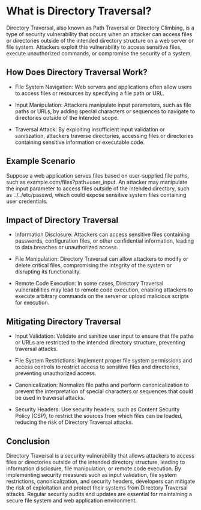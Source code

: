 # What is Directory Traversal?
Directory Traversal, also known as Path Traversal or Directory Climbing, is a type of security vulnerability that occurs when an attacker can access files or directories outside of the intended directory structure on a web server or file system. Attackers exploit this vulnerability to access sensitive files, execute unauthorized commands, or compromise the security of a system.

## How Does Directory Traversal Work?
- File System Navigation: Web servers and applications often allow users to access files or resources by specifying a file path or URL.

- Input Manipulation: Attackers manipulate input parameters, such as file paths or URLs, by adding special characters or sequences to navigate to directories outside of the intended scope.

- Traversal Attack: By exploiting insufficient input validation or sanitization, attackers traverse directories, accessing files or directories containing sensitive information or executable code.

## Example Scenario
Suppose a web application serves files based on user-supplied file paths, such as example.com/files?path=user_input. An attacker may manipulate the input parameter to access files outside of the intended directory, such as ../../etc/passwd, which could expose sensitive system files containing user credentials.

## Impact of Directory Traversal
- Information Disclosure: Attackers can access sensitive files containing passwords, configuration files, or other confidential information, leading to data breaches or unauthorized access.

- File Manipulation: Directory Traversal can allow attackers to modify or delete critical files, compromising the integrity of the system or disrupting its functionality.

- Remote Code Execution: In some cases, Directory Traversal vulnerabilities may lead to remote code execution, enabling attackers to execute arbitrary commands on the server or upload malicious scripts for execution.

## Mitigating Directory Traversal
- Input Validation: Validate and sanitize user input to ensure that file paths or URLs are restricted to the intended directory structure, preventing traversal attacks.

- File System Restrictions: Implement proper file system permissions and access controls to restrict access to sensitive files and directories, preventing unauthorized access.

- Canonicalization: Normalize file paths and perform canonicalization to prevent the interpretation of special characters or sequences that could be used in traversal attacks.

- Security Headers: Use security headers, such as Content Security Policy (CSP), to restrict the sources from which files can be loaded, reducing the risk of Directory Traversal attacks.

## Conclusion
Directory Traversal is a security vulnerability that allows attackers to access files or directories outside of the intended directory structure, leading to information disclosure, file manipulation, or remote code execution. By implementing security measures such as input validation, file system restrictions, canonicalization, and security headers, developers can mitigate the risk of exploitation and protect their systems from Directory Traversal attacks. Regular security audits and updates are essential for maintaining a secure file system and web application environment.
